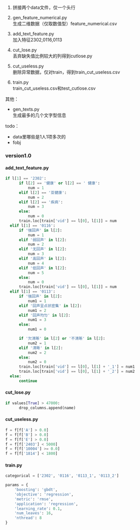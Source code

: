 1. 拼接两个data文件，仅一个头行

2. gen_feature_numerical.py  
生成二维数据（仅取数值型）feature_numerical.csv

3. add_text_feature.py  
加入特征2302,0116,0113

4. cut_lose.py  
丢弃缺失值比例较大的列得到cutlose.py

5. cut_useless.py  
删除异常数据，仅对train，得到train_cut_useless.csv

6. train.py  
train_cut_useless.csv和test_cutlose.csv

其他：

- gen_texts.py  
生成最多的几个文字型信息

todo：

- data里哪些是1人1项多次的
- fobj

### version1.0

#### add_text_feature.py

```python
if l[1] == '2302': 
      if l[2] == '健康' or l[2] == ' 健康':
          num = 1
      elif l[2] == '亚健康':
          num = 2
      elif l[2] == '疾病':
          num = 3
      else:
          num = 0
      train.loc[train['vid'] == l[0], l[1]] = num
  elif l[1] == '0116':
      if '强回声' in l[2]:
          num = 1
      elif '弱回声' in l[2]:
          num = 2
      elif '无回声' in l[2]:
          num = 3
      elif '高回声' in l[2]:
          num = 4
      elif '低回声' in l[2]:
          num = 5
      else:
          num = 0
      train.loc[train['vid'] == l[0], l[1]] = num
  elif l[1] == '0113':
      if '强回声' in l[2]:
          num1 = 1
      elif '回声呈点状密集' in l[2]:
          num1 = 2
      elif '回声均匀' in l[2]:
          num1 = 3
      else:
          num1 = 0

      if '欠清晰' in l[2] or '不清晰' in l[2]:
          num2 = 1
      elif '清晰' in l[2]:
          num2 = 2
      else:
          num2 = 0
      train.loc[train['vid'] == l[0], l[1] + '_1'] = num1
      train.loc[train['vid'] == l[0], l[1] + '_2'] = num2
  else:
      continue
```

#### cut_lose.py

```python
if values[True] > 47000:
      drop_columns.append(name)
```

#### cut_useless.py

```python
f = f[f['A'] > 0.0]
f = f[f['B'] > 0.0]
f = f[f['E'] > 0.0]
f = f[f['2403'] < 5000]
f = f[f['10004'] >= 0.0]
f = f[f['1814'] < 1800]
```

#### train.py

```python
categorical = ['2302', '0116', '0113_1', '0113_2']

params = {
    'boosting': 'gbdt',
    'objective': 'regression',
    'metric': 'rmse',
    'application': 'regression',
    'learning_rate': 0.1,
    'num_leaves': 16,
    'nthread': 8
}
```
